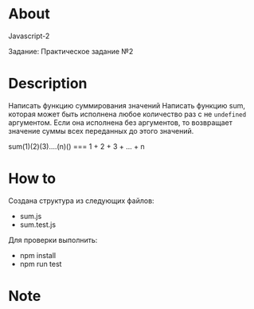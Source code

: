 # About
Javascript-2

Задание: Практическое задание №2 

# Description
Написать функцию суммирования значений
Написать функцию sum, которая может быть исполнена любое количество раз с не `undefined` аргументом.
Если она исполнена без аргументов, то возвращает значение суммы всех переданных до этого значений.

sum(1)(2)(3)....(n)() === 1 + 2 + 3 + ... + n

# How to
Создана структура из следующих файлов:

* sum.js
* sum.test.js

Для проверки выполнить:
- npm install
- npm run test

# Note